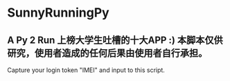 # SunnyRunningPy
A Py 2 Run
上榜大学生吐槽的十大APP :)
本脚本仅供研究，使用者造成的任何后果由使用者自行承担。
----
Capture your login token "IMEI" and input to this script.
